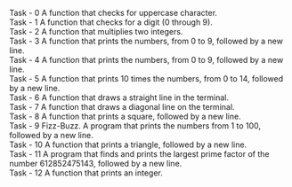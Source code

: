 Task - 0 A function that checks for uppercase character. <br>
Task - 1 A function that checks for a digit (0 through 9). <br>
Task - 2 A function that multiplies two integers. <br>
Task - 3 A function that prints the numbers, from 0 to 9, followed by a new line. <br>
Task - 4 A function that prints the numbers, from 0 to 9, followed by a new line.  <br>
Task - 5 A function that prints 10 times the numbers, from 0 to 14, followed by a new line. <br>
Task - 6 A function that draws a straight line in the terminal. <br>
Task - 7 A function that draws a diagonal line on the terminal. <br>
Task - 8 A function that prints a square, followed by a new line. <br>
Task - 9 Fizz-Buzz. A program that prints the numbers from 1 to 100, followed by a new line. <br>
Task - 10 A function that prints a triangle, followed by a new line. <br>
Task - 11 A program that finds and prints the largest prime factor of the number 612852475143, followed by a new line. <br>
Task - 12 A function that prints an integer.  <br>

